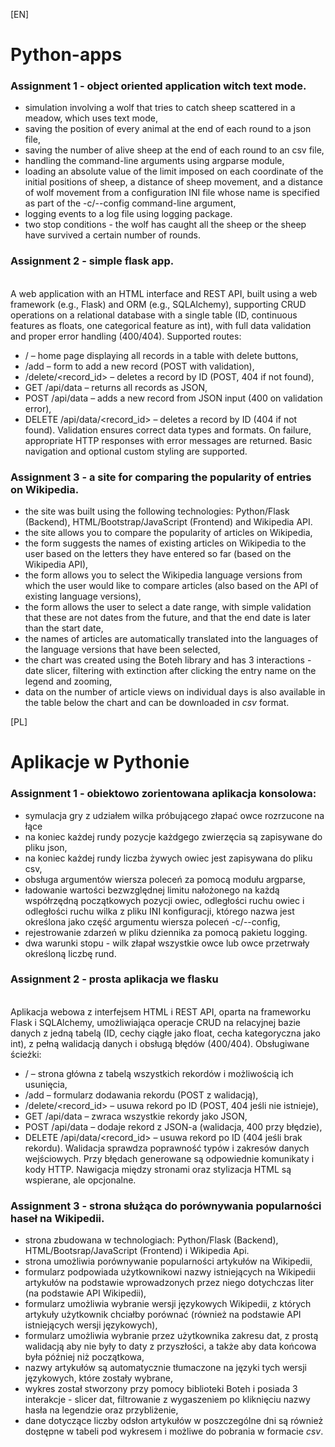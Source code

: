[EN]

# Python-apps

### Assignment 1 - object oriented application witch text mode. 
- simulation involving a wolf that tries to catch sheep scattered in a meadow, which uses text mode,
- saving the position of every animal at the end of each round to a json file,
- saving the number of alive sheep at the end of each round to an csv file,
- handling the command-line arguments using argparse module,
- loading an absolute value of the limit imposed on each coordinate of the initial positions of sheep, a distance of sheep movement, and a distance of wolf movement from a configuration INI file whose name is specified as part of the -c/--config command-line argument,
- logging events to a log file using logging package.
- two stop conditions - the wolf has caught all the sheep or the sheep have survived a certain number of rounds.

### Assignment 2 - simple flask app.
<br>A web application with an HTML interface and REST API, built using a web framework (e.g., Flask) and ORM (e.g., SQLAlchemy), supporting CRUD operations on a relational database with a single table (ID, continuous features as floats, one categorical feature as int), with full data validation and proper error handling (400/404).
Supported routes:
- / – home page displaying all records in a table with delete buttons,
- /add – form to add a new record (POST with validation),
- /delete/<record_id> – deletes a record by ID (POST, 404 if not found),
- GET /api/data – returns all records as JSON,
- POST /api/data – adds a new record from JSON input (400 on validation error),
- DELETE /api/data/<record_id> – deletes a record by ID (404 if not found).
Validation ensures correct data types and formats. On failure, appropriate HTTP responses with error messages are returned. Basic navigation and optional custom styling are supported.

### Assignment 3 - a site for comparing the popularity of entries on Wikipedia. 
- the site was built using the following technologies: Python/Flask (Backend), HTML/Bootstrap/JavaScript (Frontend) and Wikipedia API.
- the site allows you to compare the popularity of articles on Wikipedia,
- the form suggests the names of existing articles on Wikipedia to the user based on the letters they have entered so far (based on the Wikipedia API),
- the form allows you to select the Wikipedia language versions from which the user would like to compare articles (also based on the API of existing language versions),
- the form allows the user to select a date range, with simple validation that these are not dates from the future, and that the end date is later than the start date,
- the names of articles are automatically translated into the languages ​​of the language versions that have been selected,
- the chart was created using the Boteh library and has 3 interactions - date slicer, filtering with extinction after clicking the entry name on the legend and zooming,
- data on the number of article views on individual days is also available in the table below the chart and can be downloaded in _csv_ format.

[PL]

# Aplikacje w Pythonie

### Assignment 1 - obiektowo zorientowana aplikacja konsolowa:
- symulacja gry z udziałem wilka próbującego złapać owce rozrzucone na łące
- na koniec każdej rundy pozycje każdgego zwierzęcia są zapisywane do pliku json,
- na koniec każdej rundy liczba żywych owiec jest zapisywana do pliku csv,
- obsługa argumentów wiersza poleceń za pomocą modułu argparse,
- ładowanie wartości bezwzględnej limitu nałożonego na każdą współrzędną początkowych pozycji owiec, odległości ruchu owiec i odległości ruchu wilka z pliku INI konfiguracji, którego nazwa jest określona jako część argumentu wiersza poleceń -c/--config,
- rejestrowanie zdarzeń w pliku dziennika za pomocą pakietu logging.
- dwa warunki stopu - wilk złapał wszystkie owce lub owce przetrwały określoną liczbę rund.

### Assignment 2 - prosta aplikacja we flasku 
<br>Aplikacja webowa z interfejsem HTML i REST API, oparta na frameworku Flask i SQLAlchemy, umożliwiająca operacje CRUD na relacyjnej bazie danych z jedną tabelą (ID, cechy ciągłe jako float, cecha kategoryczna jako int), z pełną walidacją danych i obsługą błędów (400/404).
Obsługiwane ścieżki:
- / – strona główna z tabelą wszystkich rekordów i możliwością ich usunięcia,
- /add – formularz dodawania rekordu (POST z walidacją),
- /delete/<record_id> – usuwa rekord po ID (POST, 404 jeśli nie istnieje),
- GET /api/data – zwraca wszystkie rekordy jako JSON,
- POST /api/data – dodaje rekord z JSON-a (walidacja, 400 przy błędzie),
- DELETE /api/data/<record_id> – usuwa rekord po ID (404 jeśli brak rekordu).
Walidacja sprawdza poprawność typów i zakresów danych wejściowych. Przy błędach generowane są odpowiednie komunikaty i kody HTTP. Nawigacja między stronami oraz stylizacja HTML są wspierane, ale opcjonalne.

### Assignment 3 - strona służąca do porównywania popularności haseł na Wikipedii.
- strona zbudowana w technologiach: Python/Flask (Backend), HTML/Bootsrap/JavaScript (Frontend) i Wikipedia Api.
- strona umożliwia porównywanie popularności artykułów na Wikipedii,
- formularz podpowiada użytkownikowi nazwy istniejących na Wikipedii artykułów na podstawie wprowadzonych przez niego dotychczas liter (na podstawie API Wikipedii),
- formularz umożliwia wybranie wersji językowych Wikipedii, z których artykuły użytkownik chciałby porównać (również na podstawie API istniejących wersji językowych),
- formularz umożliwia wybranie przez użytkownika zakresu dat, z prostą walidacją aby nie były to daty z przyszłości, a także aby data końcowa była później niż początkowa,
- nazwy artykułów są automatycznie tłumaczone na języki tych wersji językowych, które zostały wybrane,
- wykres został stworzony przy pomocy biblioteki Boteh i posiada 3 interakcje - slicer dat, filtrowanie z wygaszeniem po kliknięciu nazwy hasła na legendzie oraz przybliżenie,
- dane dotyczące liczby odsłon artykułów w poszczególne dni są również dostępne w tabeli pod wykresem i możliwe do pobrania w formacie _csv_.

